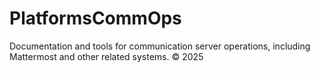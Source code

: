 # PlatformsCommOps
Documentation and tools for communication server operations, including Mattermost and other related systems. © 2025
